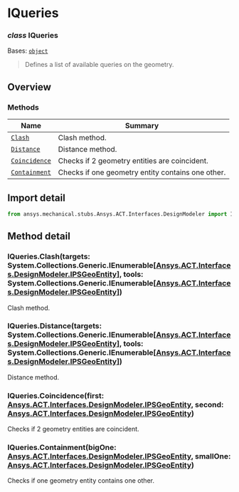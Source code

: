 <a id="iqueries"></a>

# IQueries

<a id="IQueries"></a>

### *class* IQueries

Bases: [`object`](https://docs.python.org/3/library/functions.html#object)

> Defines a list of available queries on the geometry.

> <!-- !! processed by numpydoc !! -->

<a id="overview"></a>

## Overview

### Methods

| Name | Summary |
|----------------------------------------|---------------------------------------------------|
| [`Clash`](#IQueries.Clash)             | Clash method.                                     |
| [`Distance`](#IQueries.Distance)       | Distance method.                                  |
| [`Coincidence`](#IQueries.Coincidence) | Checks if 2 geometry entities are coincident.     |
| [`Containment`](#IQueries.Containment) | Checks if one geometry entity contains one other. |

<a id="import-detail"></a>

## Import detail

```python
from ansys.mechanical.stubs.Ansys.ACT.Interfaces.DesignModeler import IQueries
```

<a id="method-detail"></a>

## Method detail

<a id="IQueries.Clash"></a>

### IQueries.Clash(targets: System.Collections.Generic.IEnumerable[[Ansys.ACT.Interfaces.DesignModeler.IPSGeoEntity](IPSGeoEntity.md#IPSGeoEntity)], tools: System.Collections.Generic.IEnumerable[[Ansys.ACT.Interfaces.DesignModeler.IPSGeoEntity](IPSGeoEntity.md#IPSGeoEntity)])

Clash method.

<!-- !! processed by numpydoc !! -->

<a id="IQueries.Distance"></a>

### IQueries.Distance(targets: System.Collections.Generic.IEnumerable[[Ansys.ACT.Interfaces.DesignModeler.IPSGeoEntity](IPSGeoEntity.md#IPSGeoEntity)], tools: System.Collections.Generic.IEnumerable[[Ansys.ACT.Interfaces.DesignModeler.IPSGeoEntity](IPSGeoEntity.md#IPSGeoEntity)])

Distance method.

<!-- !! processed by numpydoc !! -->

<a id="IQueries.Coincidence"></a>

### IQueries.Coincidence(first: [Ansys.ACT.Interfaces.DesignModeler.IPSGeoEntity](IPSGeoEntity.md#IPSGeoEntity), second: [Ansys.ACT.Interfaces.DesignModeler.IPSGeoEntity](IPSGeoEntity.md#IPSGeoEntity))

Checks if 2 geometry entities are coincident.

<!-- !! processed by numpydoc !! -->

<a id="IQueries.Containment"></a>

### IQueries.Containment(bigOne: [Ansys.ACT.Interfaces.DesignModeler.IPSGeoEntity](IPSGeoEntity.md#IPSGeoEntity), smallOne: [Ansys.ACT.Interfaces.DesignModeler.IPSGeoEntity](IPSGeoEntity.md#IPSGeoEntity))

Checks if one geometry entity contains one other.

<!-- !! processed by numpydoc !! -->

